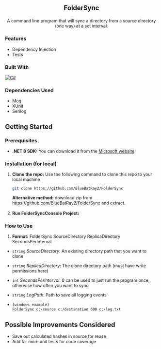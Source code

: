<div style="text-align: center;">

<h2 align="center">

FolderSync
</h2>

  <p style="text-align: center;">
    A command line program that will sync a directory from a source directory (one way) at a set interval.
  </p>
</div>

### Features
* Dependency Injection
* Tests

### Built With
[![C#]][C#-url]

### Dependencies Used
* Moq
* XUnit
* Serilog

<!-- GETTING STARTED -->
## Getting Started

### Prerequisites
* **.NET 8 SDK:** You can download it from the [Microsoft website](https://dotnet.microsoft.com/download).

### Installation (for local)

1. **Clone the repo:** Use the following command to clone this repo to your local machine
   ```sh
   git clone https://github.com/BlueBatRay2/FolderSync
   ```
   **Alternative method:** download zip from https://github.com/BlueBatRay2/FolderSync and extract.
   <br/><br/>
2. **Run FolderSyncConsole Project:** 

### How to Use
1. **Format:** FolderSync SourceDirectory ReplicaDirectory SecondsPerInterval

* `string` *SourceDirectory*: An existing directory path that you want to clone
* `string` *ReplicaDirectory*: The clone directory path (must have write permissions here)
* `int` *SecondsPerInterval*: 0 can be used to just run the program once, otherwise how often you want to sync
* `string` *LogPath*: Path to save all logging events

* 
   ```sh
  (windows example)
   FolderSync c:/source c:/destination 600 c:/log.txt
   ```

[C#]: https://img.shields.io/badge/c%23-%23239120.svg?style=for-the-badge&logo=c-sharp&logoColor=white
[C#-url]: https://learn.microsoft.com/en-us/dotnet/csharp/

## Possible Improvements Considered

- Save out calculated hashes in source for reuse
- Add far more unit tests for code coverage



